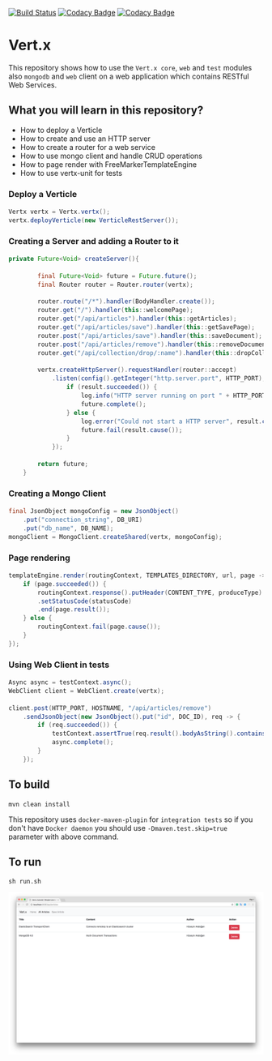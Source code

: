 [![Build Status](https://travis-ci.org/hakdogan/Vert.x.svg?branch=master)](https://travis-ci.org/hakdogan/Vert.x)
[![Codacy Badge](https://api.codacy.com/project/badge/Grade/5e7c0a2c146e4571865071dc609c87de)](https://www.codacy.com/app/hakdogan/Vert.x?utm_source=github.com&amp;utm_medium=referral&amp;utm_content=hakdogan/Vert.x&amp;utm_campaign=Badge_Grade)
[![Codacy Badge](https://api.codacy.com/project/badge/Coverage/5e7c0a2c146e4571865071dc609c87de)](https://www.codacy.com/app/hakdogan/Vert.x?utm_source=github.com&utm_medium=referral&utm_content=hakdogan/Vert.x&utm_campaign=Badge_Coverage)

# Vert.x
This repository shows how to use the `Vert.x core`, `web` and `test` modules also `mongodb` and `web` client on a web application which contains RESTful Web Services.

## What you will learn in this repository?
* How to deploy a Verticle
* How to create and use an HTTP server
* How to create a router for a web service 
* How to use mongo client and handle CRUD operations
* How to page render with FreeMarkerTemplateEngine
* How to use vertx-unit for tests

### Deploy a Verticle
```java
Vertx vertx = Vertx.vertx();
vertx.deployVerticle(new VerticleRestServer());
```

### Creating a Server and adding a Router to it
```java
private Future<Void> createServer(){

        final Future<Void> future = Future.future();
        final Router router = Router.router(vertx);
        
        router.route("/*").handler(BodyHandler.create());
        router.get("/").handler(this::welcomePage);
        router.get("/api/articles").handler(this::getArticles);
        router.get("/api/articles/save").handler(this::getSavePage);
        router.post("/api/articles/save").handler(this::saveDocument);
        router.post("/api/articles/remove").handler(this::removeDocument);
        router.get("/api/collection/drop/:name").handler(this::dropCollection);
        
        vertx.createHttpServer().requestHandler(router::accept)
            .listen(config().getInteger("http.server.port", HTTP_PORT), result -> {
                if (result.succeeded()) {
                    log.info("HTTP server running on port " + HTTP_PORT);
                    future.complete();
                } else {
                    log.error("Could not start a HTTP server", result.cause());
                    future.fail(result.cause());
                }
            });
        
        return future;
    }
```

### Creating a Mongo Client
```java
final JsonObject mongoConfig = new JsonObject()
    .put("connection_string", DB_URI)
    .put("db_name", DB_NAME);
mongoClient = MongoClient.createShared(vertx, mongoConfig);
```
### Page rendering 
```java
templateEngine.render(routingContext, TEMPLATES_DIRECTORY, url, page -> {
    if (page.succeeded()) {
        routingContext.response().putHeader(CONTENT_TYPE, produceType)
        .setStatusCode(statusCode)
        .end(page.result());
    } else {
        routingContext.fail(page.cause());
    } 
});
```

### Using Web Client in tests
```java
Async async = testContext.async();
WebClient client = WebClient.create(vertx);

client.post(HTTP_PORT, HOSTNAME, "/api/articles/remove")
    .sendJsonObject(new JsonObject().put("id", DOC_ID), req -> {
        if (req.succeeded()) {
            testContext.assertTrue(req.result().bodyAsString().contains("document was deleted"));
            async.complete();
        }
    });
```
                
## To build
```
mvn clean install
```
This repository uses `docker-maven-plugin` for `integration tests` so if you don't have `Docker daemon` you should use `-Dmaven.test.skip=true` parameter with above command.

## To run
```
sh run.sh
```

![](images/ss.png)
